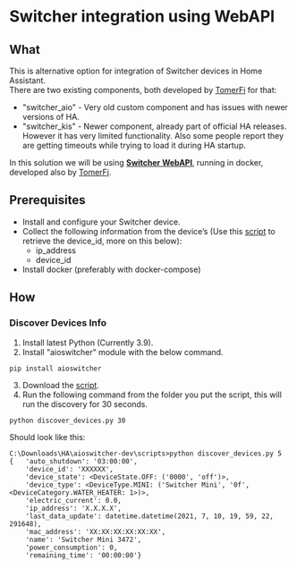 # Switcher integration using WebAPI
## What
This is alternative option for integration of Switcher devices in Home Assistant.  
There are two existing components, both developed by [TomerFi](https://github.com/TomerFi) for that: 
* "switcher_aio" - Very old custom component and has issues with newer versions of HA.
* "switcher_kis" - Newer component, already part of official HA releases. However it has very limited functionality. Also some people report they are getting timeouts while trying to load it during HA startup.  

In this solution we will be using [**Switcher WebAPI**](https://github.com/TomerFi/switcher_webapi), running in docker, developed also by [TomerFi](https://github.com/TomerFi).

## Prerequisites
* Install and configure your Switcher device.
* Collect the following information from the device’s (Use this [script](https://github.com/TomerFi/aioswitcher/blob/dev/scripts/discover_devices.py) to retrieve the device_id, more on this below):
  * ip_address
  * device_id
* Install docker (preferably with docker-compose)

## How
### Discover Devices Info
1. Install latest Python (Currently 3.9).
2. Install "aioswitcher" module with the below command.
```
pip install aioswitcher
```
3. Download the [script](https://github.com/TomerFi/aioswitcher/blob/dev/scripts/discover_devices.py).
4. Run the following command from the folder you put the script, this will run the discovery for 30 seconds.
```
python discover_devices.py 30
```

Should look like this:
```
C:\Downloads\HA\aioswitcher-dev\scripts>python discover_devices.py 5
{   'auto_shutdown': '03:00:00',
    'device_id': 'XXXXXX',
    'device_state': <DeviceState.OFF: ('0000', 'off')>,
    'device_type': <DeviceType.MINI: ('Switcher Mini', '0f', <DeviceCategory.WATER_HEATER: 1>)>,
    'electric_current': 0.0,
    'ip_address': 'X.X.X.X',
    'last_data_update': datetime.datetime(2021, 7, 10, 19, 59, 22, 291648),
    'mac_address': 'XX:XX:XX:XX:XX:XX',
    'name': 'Switcher Mini 3472',
    'power_consumption': 0,
    'remaining_time': '00:00:00'}
```
